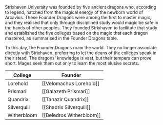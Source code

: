 Strixhaven University was founded by five ancient dragons who, according to legend, hatched from the magical energy of the newborn world of Arcavios. These Founder Dragons were among the first to master magic, and they realised that only through disciplined study would magic be safe in the hands of other peoples. They founded Strixhaven to facilitate that study and established the five colleges based on the magic that each dragon mastered, as summarised in the Founder Dragons table.

To this day, the Founder Dragons roam the world. They no longer associate directly with Strixhaven, preferring to let the deans of the colleges speak in their stead. The dragons' knowledge is vast, but their tempers can prove short. Mages seek them out only to learn the most elusive secrets.

| College     | Founder                  |
| ----------- | ------------------------ |
| Lorehold    | [[Velomachus Lorehold]]  |
| Prismari    | [[Galazeth Prismari]]    |
| Quandrix    | [[Tanazir Quandrix]]     |
| Silverquill | [[Shadrix Silverquill]]  |
| Witherbloom | [[Beledros Witherbloom]] |
